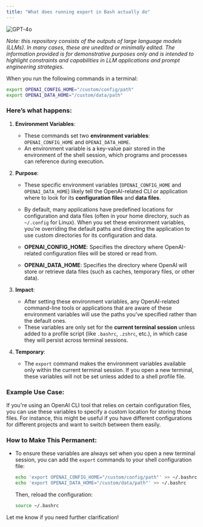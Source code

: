 ```yaml
---
title: "What does running export in Bash actually do"
---
```

![GPT-4o](https://img.shields.io/badge/GPT--4o-3333FF?style=for-the-badge&logo=openai&logoColor=white)



*Note: this repository consists of the outputs of large language models (LLMs). In many cases, these are unedited or minimally edited. The information provided is for demonstrative purposes only and is intended to highlight constraints and capabilities in LLM applications and prompt engineering strategies.*


When you run the following commands in a terminal:

```bash
export OPENAI_CONFIG_HOME="/custom/config/path"
export OPENAI_DATA_HOME="/custom/data/path"
```

### Here’s what happens:

1. **Environment Variables**:
   - These commands set two **environment variables**: `OPENAI_CONFIG_HOME` and `OPENAI_DATA_HOME`.
   - An environment variable is a key-value pair stored in the environment of the shell session, which programs and processes can reference during execution.

2. **Purpose**:
   - These specific environment variables (`OPENAI_CONFIG_HOME` and `OPENAI_DATA_HOME`) likely tell the OpenAI-related CLI or application where to look for its **configuration files** and **data files**.
   - By default, many applications have predefined locations for configuration and data files (often in your home directory, such as `~/.config` for Linux). When you set these environment variables, you're overriding the default paths and directing the application to use custom directories for its configuration and data.

   - **OPENAI_CONFIG_HOME**: Specifies the directory where OpenAI-related configuration files will be stored or read from.
   - **OPENAI_DATA_HOME**: Specifies the directory where OpenAI will store or retrieve data files (such as caches, temporary files, or other data).

3. **Impact**:
   - After setting these environment variables, any OpenAI-related command-line tools or applications that are aware of these environment variables will use the paths you’ve specified rather than the default ones.
   - These variables are only set for the **current terminal session** unless added to a profile script (like `.bashrc`, `.zshrc`, etc.), in which case they will persist across terminal sessions.

4. **Temporary**:
   - The `export` command makes the environment variables available only within the current terminal session. If you open a new terminal, these variables will not be set unless added to a shell profile file.

### Example Use Case:
If you're using an OpenAI CLI tool that relies on certain configuration files, you can use these variables to specify a custom location for storing those files. For instance, this might be useful if you have different configurations for different projects and want to switch between them easily.

### How to Make This Permanent:
- To ensure these variables are always set when you open a new terminal session, you can add the `export` commands to your shell configuration file:
  ```bash
  echo 'export OPENAI_CONFIG_HOME="/custom/config/path"' >> ~/.bashrc
  echo 'export OPENAI_DATA_HOME="/custom/data/path"' >> ~/.bashrc
  ```
  Then, reload the configuration:
  ```bash
  source ~/.bashrc
  ```

Let me know if you need further clarification!